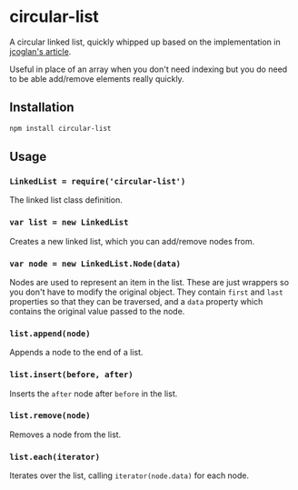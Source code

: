 # circular-list #

A circular linked list, quickly whipped up based on the implementation in
[jcoglan's article](http://blog.jcoglan.com/2007/07/23/writing-a-linked-list-in-javascript/).

Useful in place of an array when you don't need indexing but you do need to be
able add/remove elements really quickly.

## Installation ##

``` bash
npm install circular-list
```

## Usage ##

### `LinkedList = require('circular-list')` ###

The linked list class definition.

### `var list = new LinkedList` ###

Creates a new linked list, which you can add/remove nodes from.

### `var node = new LinkedList.Node(data)` ###

Nodes are used to represent an item in the list. These are just wrappers so
you don't have to modify the original object. They contain `first` and `last`
properties so that they can be traversed, and a `data` property which contains
the original value passed to the node.

### `list.append(node)` ###

Appends a node to the end of a list.

### `list.insert(before, after)` ###

Inserts the `after` node after `before` in the list.

### `list.remove(node)` ###

Removes a node from the list.

### `list.each(iterator)` ###

Iterates over the list, calling `iterator(node.data)` for each node.
